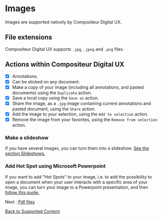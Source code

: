 # Images

Images are supported natively by Compositeur Digital UX.

## File extensions

Compositeur Digital UX supports `.jpg`, `.jpeg` and `.png` files.

## Actions within Compositeur Digital UX

- [X] Annotations.
- [X] Can be sticked on any document.
- [X] Make a copy of your image (including all annotations, and pasted documents) using the `Duplicate` action.
- [X] Save a local copy using the `Save as` action.
- [X] Share the image, as a `.jpg` image containing current annotations and pasted document, using the `Share` action.
- [X] Add the image to your selection, using the `Add to selection` action.
- [X] Remove the image from your favorites, using the `Remove from selection` action.

### Make a slideshow

If you have several images, you can turn them into a slideshow. [See the section Slideshows.](slideshows.md)

### Add Hot Spot using Microsoft Powerpoint

If you want to add "Hot Spots" to your image, i.e. to add the possibility to open a document when your user interacts with a specific area of your image, you can turn your image to a Powerpoint presentation, and then [follow this guide.](powerpoint.md#hot-spots)

Next : [Pdf files](pdf.md)

[Back to Supported Content](index.md)
